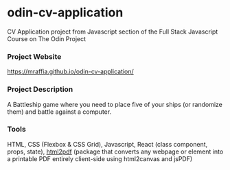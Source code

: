# odin-cv-application
CV Application project from Javascript section of the Full Stack Javascript Course on The Odin Project

### Project Website
https://mraffia.github.io/odin-cv-application/

### Project Description
A Battleship game where you need to place five of your ships (or randomize them) and battle against a computer.

### Tools
HTML, CSS (Flexbox & CSS Grid), Javascript, React (class component, props, state), [html2pdf](https://www.npmjs.com/package/html-to-pdf-js) (package that converts any webpage or element into a printable PDF entirely client-side using html2canvas and jsPDF)
